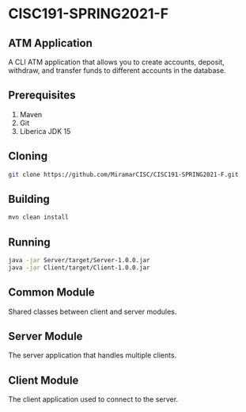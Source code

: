 # CISC191-SPRING2021-F

## ATM Application
A CLI ATM application that allows you to create accounts, deposit, withdraw, and transfer funds to different accounts in the database.

## Prerequisites
1. Maven
2. Git
3. Liberica JDK 15
## Cloning
   ```sh
   git clone https://github.com/MiramarCISC/CISC191-SPRING2021-F.git
   ```
## Building
   ```sh
   mvn clean install
   ```

## Running
```sh
java -jar Server/target/Server-1.0.0.jar
java -jar Client/target/Client-1.0.0.jar
```
## Common Module
Shared classes between client and server modules.
## Server Module
The server application that handles multiple clients.
## Client Module
The client application used to connect to the server.